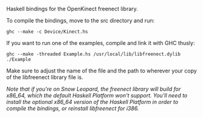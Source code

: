 Haskell bindings for the OpenKinect freenect library.

To compile the bindings, move to the src directory and run:

    ghc --make -c Device/Kinect.hs

If you want to run one of the examples, compile and link it with GHC thusly:

    ghc --make -threaded Example.hs /usr/local/lib/libfreenect.dylib
    ./Example

Make sure to adjust the name of the file and the path to wherever your copy of
the libfreenect library file is.

*Note that if you're on Snow Leopard, the freenect library will build for
x86_64, which the default Haskell Platform won't support. You'll need to
install the optional x86_64 version of the Haskell Platform in order to compile
the bindings, or reinstall libfreenect for i386.*
